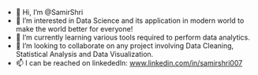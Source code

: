 - 👋 Hi, I’m @SamirShri
- 👀 I’m interested in Data Science and its application in modern world to make the world better for everyone!
- 🌱 I’m currently learning various tools required to perform data analytics.
- 💞️ I’m looking to collaborate on any project involving Data Cleaning, Statistical Analysis and Data Visualization.
- 📫 I can be reached on linkededIn: www.linkedin.com/in/samirshri007

<!---
SamirShri/SamirShri is a ✨ special ✨ repository because its `README.md` (this file) appears on your GitHub profile.
You can click the Preview link to take a look at your changes.
--->
